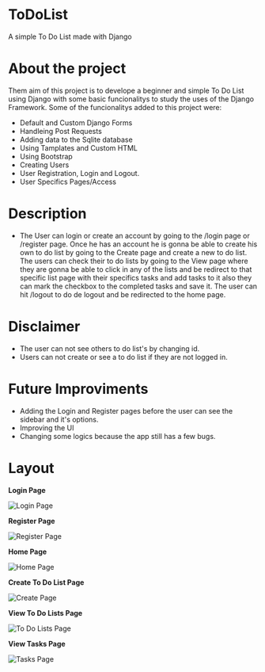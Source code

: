 # ToDoList
A simple To Do List made with Django

# About the project
Them aim of this project is to develope a beginner and simple To Do List using Django
with some basic funcionalitys to study the uses of the Django Framework.
Some of the funcionalitys added to this project were:
- Default and Custom Django Forms
- Handleing Post Requests
- Adding data to the Sqlite database
- Using Tamplates and Custom HTML
- Using Bootstrap
- Creating Users
- User Registration, Login and Logout.
- User Specifics Pages/Access

# Description
- The User can login or create an account by going to the /login page or /register page. Once he has an account he is gonna be able to create his own to do list by going to the Create page and create a new to do list.
The users can check their to do lists by going to the View page where they are gonna be able to click in any of the lists and be redirect to that specific
list page with their specifics tasks and add tasks to it also they can mark the checkbox to the completed tasks and save it. The user can hit /logout to do de logout and be redirected to the home page.

# Disclaimer
- The user can not see others to do list's by changing id.
- Users can not create or see a to do list if they are not logged in.

# Future Improviments
- Adding the Login and Register pages before the user can see the sidebar and it's options.
- Improving the UI
- Changing some logics because the app still has a few bugs.

# Layout
**Login Page**

![Login Page](https://github.com/Brunotorres15/ToDoList/blob/main/assets/login.png)

**Register Page**

![Register Page](https://github.com/Brunotorres15/ToDoList/blob/main/assets/register.png)

**Home Page**

![Home Page](https://github.com/Brunotorres15/ToDoList/blob/main/assets/home.png)

**Create To Do List Page**

![Create Page](https://github.com/Brunotorres15/ToDoList/blob/main/assets/create.png)

**View To Do Lists Page**

![To Do Lists Page](https://github.com/Brunotorres15/ToDoList/blob/main/assets/todolists.png)

**View Tasks Page**

![Tasks Page](https://github.com/Brunotorres15/ToDoList/blob/main/assets/tasks.png)

